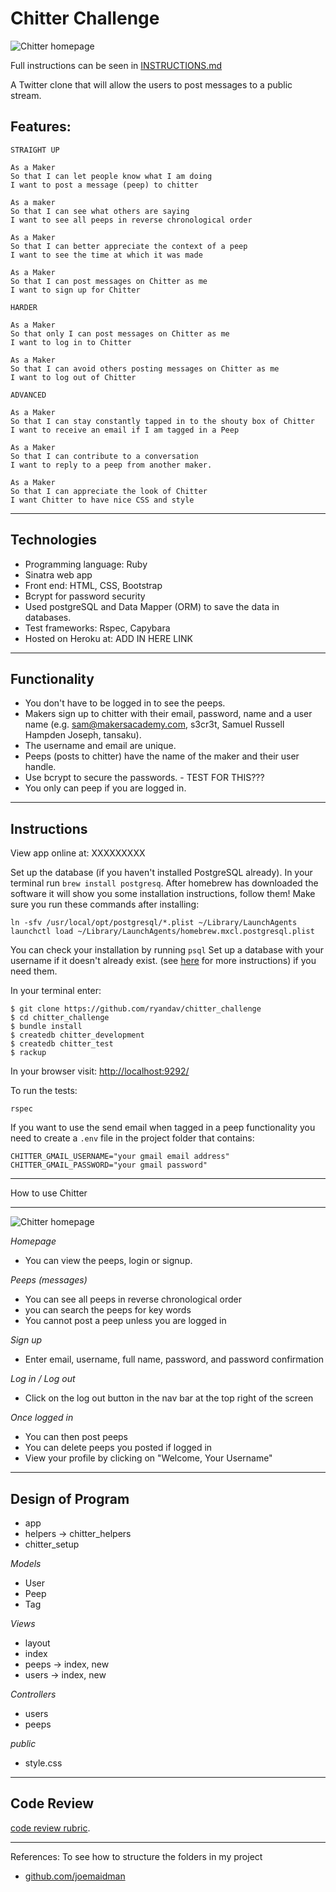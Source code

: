 Chitter Challenge
=================

![Chitter homepage](http://i.imgur.com/UXS0FVc.png)

Full instructions can be seen in [INSTRUCTIONS.md](INSTRUCTIONS.md)

A Twitter clone that will allow the users to post messages to a public stream.

Features:
-------

```
STRAIGHT UP

As a Maker
So that I can let people know what I am doing  
I want to post a message (peep) to chitter

As a maker
So that I can see what others are saying  
I want to see all peeps in reverse chronological order

As a Maker
So that I can better appreciate the context of a peep
I want to see the time at which it was made

As a Maker
So that I can post messages on Chitter as me
I want to sign up for Chitter

HARDER

As a Maker
So that only I can post messages on Chitter as me
I want to log in to Chitter

As a Maker
So that I can avoid others posting messages on Chitter as me
I want to log out of Chitter

ADVANCED

As a Maker
So that I can stay constantly tapped in to the shouty box of Chitter
I want to receive an email if I am tagged in a Peep

As a Maker
So that I can contribute to a conversation
I want to reply to a peep from another maker.

As a Maker
So that I can appreciate the look of Chitter
I want Chitter to have nice CSS and style
```

---

Technologies
----

* Programming language: Ruby
* Sinatra web app
* Front end: HTML, CSS, Bootstrap
* Bcrypt for password security
* Used postgreSQL and Data Mapper (ORM) to save the data in databases.
* Test frameworks: Rspec, Capybara
* Hosted on Heroku at: ADD IN HERE LINK

-----

Functionality
------
* You don't have to be logged in to see the peeps.
* Makers sign up to chitter with their email, password, name and a user name (e.g. sam@makersacademy.com, s3cr3t, Samuel Russell Hampden Joseph, tansaku).
* The username and email are unique.
* Peeps (posts to chitter) have the name of the maker and their user handle.
* Use bcrypt to secure the passwords. - TEST FOR THIS???
* You only can peep if you are logged in.

---

Instructions
---
View app online at: XXXXXXXXX

Set up the database (if you haven't installed PostgreSQL already). In your terminal run `brew install postgresq`. After homebrew has downloaded the software it will show you some installation instructions, follow them! Make sure you run these commands after installing:
```terminal
ln -sfv /usr/local/opt/postgresql/*.plist ~/Library/LaunchAgents
launchctl load ~/Library/LaunchAgents/homebrew.mxcl.postgresql.plist
```

You can check your installation by running `psql`
Set up a database with your username if it doesn't already exist. (see [here](https://github.com/ryandav/course/blob/master/bookmark_manager/walkthroughs/03_mac.md) for more instructions) if you need them.

In your terminal enter:

```
$ git clone https://github.com/ryandav/chitter_challenge
$ cd chitter_challenge
$ bundle install
$ createdb chitter_development
$ createdb chitter_test
$ rackup
```
In your browser visit: [http://localhost:9292/](http://localhost:9292/)

To run the tests:
```tests
rspec
```

If you want to use the send email when tagged in a peep functionality you need to create a `.env` file in the project folder that contains:
```
CHITTER_GMAIL_USERNAME="your gmail email address"
CHITTER_GMAIL_PASSWORD="your gmail password"
```

---

How to use Chitter

---

![Chitter homepage](http://i.imgur.com/UXS0FVc.png)

*Homepage*
- You can view the peeps, login or signup.

*Peeps (messages)*
- You can see all peeps in reverse chronological order
- you can search the peeps for key words
- You cannot post a peep unless you are logged in

*Sign up*
- Enter email, username, full name, password, and password confirmation

*Log in / Log out*
- Click on the log out button in the nav bar at the top right of the screen

*Once logged in*
- You can then post peeps
- You can delete peeps you posted if logged in
- View your profile by clicking on "Welcome, Your Username"

---

Design of Program
----

- app
- helpers -> chitter_helpers
- chitter_setup

*Models*
- User
- Peep
- Tag

*Views*
- layout
- index
- peeps -> index, new
- users -> index, new

*Controllers*
- users
- peeps

*public*
- style.css

----

Code Review
-----------

[code review rubric](docs/review.md).  

----

References:
To see how to structure the folders in my project
- [github.com/joemaidman](https://github.com/joemaidman/chitter-challenge)
